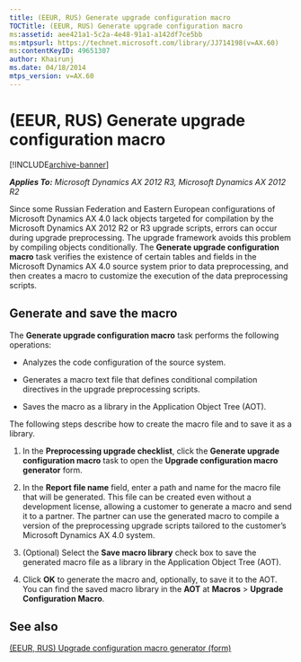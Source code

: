 ```yaml
---
title: (EEUR, RUS) Generate upgrade configuration macro
TOCTitle: (EEUR, RUS) Generate upgrade configuration macro
ms:assetid: aee421a1-5c2a-4e48-91a1-a142df7ce5bb
ms:mtpsurl: https://technet.microsoft.com/library/JJ714198(v=AX.60)
ms:contentKeyID: 49651307
author: Khairunj
ms.date: 04/18/2014
mtps_version: v=AX.60
---
```


# (EEUR, RUS) Generate upgrade configuration macro 


[!INCLUDE[archive-banner](includes/archive-banner.md)]


_**Applies To:** Microsoft Dynamics AX 2012 R3, Microsoft Dynamics AX 2012 R2_

Since some Russian Federation and Eastern European configurations of Microsoft Dynamics AX 4.0 lack objects targeted for compilation by the Microsoft Dynamics AX 2012 R2 or R3 upgrade scripts, errors can occur during upgrade preprocessing. The upgrade framework avoids this problem by compiling objects conditionally. The **Generate upgrade configuration macro** task verifies the existence of certain tables and fields in the Microsoft Dynamics AX 4.0 source system prior to data preprocessing, and then creates a macro to customize the execution of the data preprocessing scripts.

## Generate and save the macro

The **Generate upgrade configuration macro** task performs the following operations:

  - Analyzes the code configuration of the source system.

  - Generates a macro text file that defines conditional compilation directives in the upgrade preprocessing scripts.

  - Saves the macro as a library in the Application Object Tree (AOT).

The following steps describe how to create the macro file and to save it as a library.

1.  In the **Preprocessing upgrade checklist**, click the **Generate upgrade configuration macro** task to open the **Upgrade configuration macro generator** form.

2.  In the **Report file name** field, enter a path and name for the macro file that will be generated. This file can be created even without a development license, allowing a customer to generate a macro and send it to a partner. The partner can use the generated macro to compile a version of the preprocessing upgrade scripts tailored to the customer’s Microsoft Dynamics AX 4.0 system.

3.  (Optional) Select the **Save macro library** check box to save the generated macro file as a library in the Application Object Tree (AOT).

4.  Click **OK** to generate the macro and, optionally, to save it to the AOT. You can find the saved macro library in the **AOT** at **Macros** \> **Upgrade Configuration Macro**.

## See also

[(EEUR, RUS) Upgrade configuration macro generator (form)](https://technet.microsoft.com/library/jj713627\(v=ax.60\))

  


